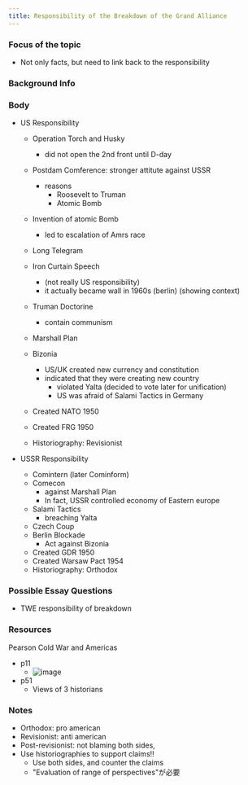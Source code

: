 ```yaml
---
title: Responsibility of the Breakdown of the Grand Alliance
---
```


### Focus of the topic

* Not only facts, but need to link back to the responsibility

### Background Info

### Body

* US Responsibility
  * Operation Torch and Husky
    
    * did not open the 2nd front until D-day
  * Postdam Comference: stronger attitute against USSR
    
    * reasons
      * Roosevelt to Truman
      * Atomic Bomb
  * Invention of atomic Bomb
    
    * led to escalation of Amrs race
  * Long Telegram
  
  * Iron Curtain Speech
    
    * (not really US responsibility)
    * it actually became wall in 1960s (berlin) (showing context)
  * Truman Doctorine
    
    * contain communism
  * Marshall Plan
  
  * Bizonia
    
    * US/UK created new currency and constitution
    * indicated that they were creating new country
      * violated Yalta (decided to vote later for unification)
      * US was afraid of Salami Tactics in Germany
  * Created NATO 1950
  
  * Created FRG 1950
  
  * Historiography: Revisionist

* USSR Responsibility
  * Comintern (later Cominform)
  * Comecon
    * against Marshall Plan
    * In fact, USSR controlled economy of Eastern europe
  * Salami Tactics
    * breaching Yalta
  * Czech Coup
  * Berlin Blockade
    * Act against Bizonia
  * Created GDR 1950
  * Created Warsaw Pact 1954
  * Historiography: Orthodox

### Possible Essay Questions

* TWE responsibility of breakdown

### Resources

Pearson Cold War and Americas

* p11
  * ![image](https://gyazo.com/9d9faa67aabb52e5e02677635511b6ce/thumb/1000)
* p51
  * Views of 3 historians

### Notes

* Orthodox: pro american
* Revisionist: anti american
* Post-revisionist: not blaming both sides,
* Use historiographies to support claims!!
  * Use both sides, and counter the claims
  * "Evaluation of range of perspectives"が必要

